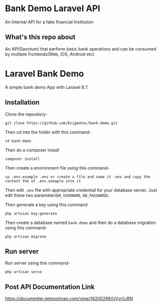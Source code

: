 # Bank Demo Laravel API
An Internal API for a fake financial Institution

## What's this repo about

An API(Sanctum) that perform basic bank operations and can be consumed by multiple frontends(Web, iOS, Android etc) 

# Laravel Bank Demo

A simple bank demo App with Laravel 8.7.

## Installation

Clone the repository-
```
git clone https://github.com/Enigmatec/bank-demo.git
```

Then cd into the folder with this command-
```
cd bank-demo
```

Then do a composer install
```
composer install
```

Then create a environment file using this command-
```
cp .env.example .env or create a file and name it .env and copy the content the of .env.exmaple into it
```

Then edit `.env` file with appropriate credential for your database server. Just edit these two parameter(`DB_USERNAME`, `DB_PASSWORD`).

Then generate a key using this command
```
php artisan key:generate
```

Then create a database named `bank-demo` and then do a database migration using this command-
```
php artisan migrate
```

## Run server

Run server using this command-
```
php artisan serve
```
## Post API Documentation Link
https://documenter.getpostman.com/view/16200299/UVyn1JRN







